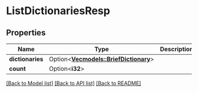 # ListDictionariesResp

## Properties

Name | Type | Description | Notes
------------ | ------------- | ------------- | -------------
**dictionaries** | Option<[**Vec<models::BriefDictionary>**](BriefDictionary.md)> |  | [optional]
**count** | Option<**i32**> |  | [optional]

[[Back to Model list]](../README.md#documentation-for-models) [[Back to API list]](../README.md#documentation-for-api-endpoints) [[Back to README]](../README.md)


